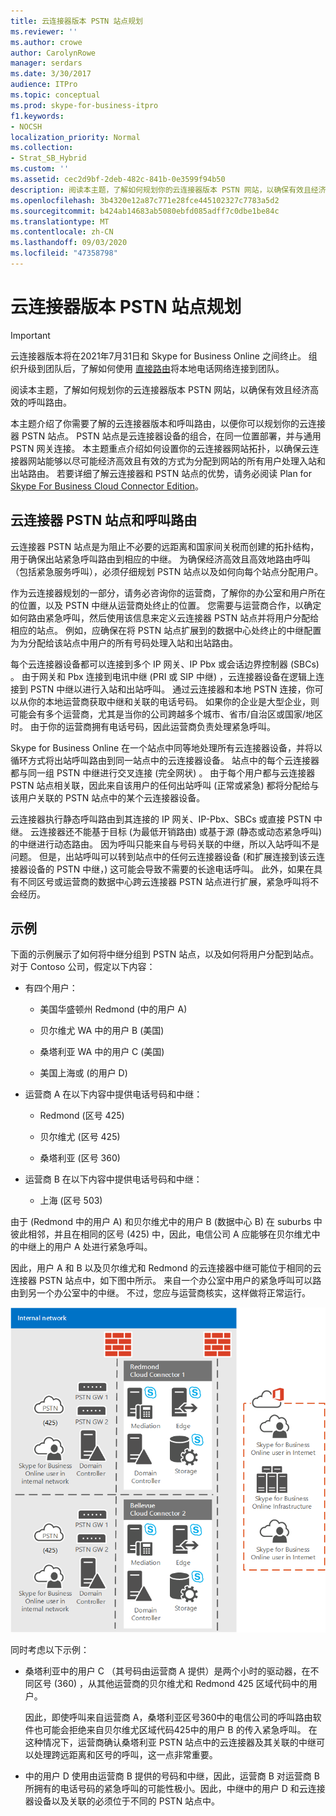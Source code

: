 ```yaml
---
title: 云连接器版本 PSTN 站点规划
ms.reviewer: ''
ms.author: crowe
author: CarolynRowe
manager: serdars
ms.date: 3/30/2017
audience: ITPro
ms.topic: conceptual
ms.prod: skype-for-business-itpro
f1.keywords:
- NOCSH
localization_priority: Normal
ms.collection:
- Strat_SB_Hybrid
ms.custom: ''
ms.assetid: cec2d9bf-2deb-482c-841b-0e3599f94b50
description: 阅读本主题，了解如何规划你的云连接器版本 PSTN 网站，以确保有效且经济高效的呼叫路由。
ms.openlocfilehash: 3b4320e12a87c771e28fce445102327c7783a5d2
ms.sourcegitcommit: b424ab14683ab5080ebfd085adff7c0dbe1be84c
ms.translationtype: MT
ms.contentlocale: zh-CN
ms.lasthandoff: 09/03/2020
ms.locfileid: "47358798"
---
```

# <a name="plan-for-cloud-connector-edition-pstn-sites"></a>云连接器版本 PSTN 站点规划

> [!Important]
> 云连接器版本将在2021年7月31日和 Skype for Business Online 之间终止。 组织升级到团队后，了解如何使用 [直接路由](https://docs.microsoft.com/MicrosoftTeams/direct-routing-landing-page)将本地电话网络连接到团队。
 
阅读本主题，了解如何规划你的云连接器版本 PSTN 网站，以确保有效且经济高效的呼叫路由。
  
本主题介绍了你需要了解的云连接器版本和呼叫路由，以便你可以规划你的云连接器 PSTN 站点。 PSTN 站点是云连接器设备的组合，在同一位置部署，并与通用 PSTN 网关连接。 本主题重点介绍如何设置你的云连接器网站拓扑，以确保云连接器网站能够以尽可能经济高效且有效的方式为分配到网站的所有用户处理入站和出站路由。 若要详细了解云连接器和 PSTN 站点的优势，请务必阅读 Plan for [Skype For Business Cloud Connector Edition](plan-skype-for-business-cloud-connector-edition.md)。 
  
## <a name="cloud-connector-pstn-sites-and-call-routing"></a>云连接器 PSTN 站点和呼叫路由

云连接器 PSTN 站点是为阻止不必要的远距离和国家间关税而创建的拓扑结构，用于确保出站紧急呼叫路由到相应的中继。 为确保经济高效且高效地路由呼叫（包括紧急服务呼叫），必须仔细规划 PSTN 站点以及如何向每个站点分配用户。 
  
作为云连接器规划的一部分，请务必咨询你的运营商，了解你的办公室和用户所在的位置，以及 PSTN 中继从运营商处终止的位置。 您需要与运营商合作，以确定如何路由紧急呼叫，然后使用该信息来定义云连接器 PSTN 站点并将用户分配给相应的站点。 例如，应确保在将 PSTN 站点扩展到的数据中心处终止的中继配置为为分配给该站点中用户的所有号码处理入站和出站路由。 
  
每个云连接器设备都可以连接到多个 IP 网关、IP Pbx 或会话边界控制器 (SBCs) 。 由于网关和 Pbx 连接到电讯中继 (PRI 或 SIP 中继) ，云连接器设备在逻辑上连接到 PSTN 中继以进行入站和出站呼叫。 通过云连接器和本地 PSTN 连接，你可以从你的本地运营商获取中继和关联的电话号码。 如果你的企业是大型企业，则可能会有多个运营商，尤其是当你的公司跨越多个城市、省市/自治区或国家/地区时。 由于你的运营商拥有电话号码，因此运营商负责处理紧急呼叫。
  
Skype for Business Online 在一个站点中同等地处理所有云连接器设备，并将以循环方式将出站呼叫路由到同一站点中的云连接器设备。 站点中的每个云连接器都与同一组 PSTN 中继进行交叉连接 (完全网状) 。 由于每个用户都与云连接器 PSTN 站点相关联，因此来自该用户的任何出站呼叫 (正常或紧急) 都将分配给与该用户关联的 PSTN 站点中的某个云连接器设备。 
  
云连接器执行静态呼叫路由到其连接的 IP 网关、IP-Pbx、SBCs 或直接 PSTN 中继。 云连接器还不能基于目标 (为最低开销路由) 或基于源 (静态或动态紧急呼叫) 的中继进行动态路由。 因为呼叫只能来自与号码关联的中继，所以入站呼叫不是问题。 但是，出站呼叫可以转到站点中的任何云连接器设备 (和扩展连接到该云连接器设备的 PSTN 中继，) 这可能会导致不需要的长途电话呼叫。 此外，如果在具有不同区号或运营商的数据中心跨云连接器 PSTN 站点进行扩展，紧急呼叫将不会经历。
  
## <a name="an-example"></a>示例

下面的示例展示了如何将中继分组到 PSTN 站点，以及如何将用户分配到站点。 对于 Contoso 公司，假定以下内容：
  
- 有四个用户： 
    
  - 美国华盛顿州 Redmond (中的用户 A) 
    
  - 贝尔维尤 WA 中的用户 B (美国) 
    
  - 桑塔利亚 WA 中的用户 C (美国) 
    
  - 美国上海或 (的用户 D) 
    
- 运营商 A 在以下内容中提供电话号码和中继：
    
  - Redmond (区号 425) 
    
  - 贝尔维尤 (区号 425) 
    
  - 桑塔利亚 (区号 360) 
    
- 运营商 B 在以下内容中提供电话号码和中继：
    
  -  上海 (区号 503) 
    
由于 (Redmond 中的用户 A) 和贝尔维尤中的用户 B (数据中心 B) 在 suburbs 中彼此相邻，并且在相同的区号 (425) 中，因此，电信公司 A 应能够在贝尔维尤中的中继上的用户 A 处进行紧急呼叫。 
  
因此，用户 A 和 B 以及贝尔维尤和 Redmond 的云连接器中继可能位于相同的云连接器 PSTN 站点中，如下图中所示。 来自一个办公室中用户的紧急呼叫可以路由到另一个办公室中的中继。 不过，您应与运营商核实，这样做将正常运行。
  
![如何设置 PSTN 站点](../../media/2659caa7-9c18-4d4f-9c7a-61d0e6a07dc3.png)
  
同时考虑以下示例：
  
- 桑塔利亚中的用户 C （其号码由运营商 A 提供）是两个小时的驱动器，在不同区号 (360) ，从其他运营商的贝尔维尤和 Redmond 425 区域代码中的用户。 
    
    因此，即使呼叫来自运营商 A，桑塔利亚区号360中的电信公司的呼叫路由软件也可能会拒绝来自贝尔维尤区域代码425中的用户 B 的传入紧急呼叫。 在这种情况下，运营商确认桑塔利亚 PSTN 站点中的云连接器及其关联的中继可以处理跨远距离和区号的呼叫，这一点非常重要。
    
- 中的用户 D 使用由运营商 B 提供的号码和中继，因此，运营商 B 对运营商 B 所拥有的电话号码的紧急呼叫的可能性极小。因此，中继中的用户 D 和云连接器设备以及关联的必须位于不同的 PSTN 站点中。
    

